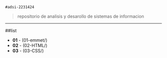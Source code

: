     #adsi-2231424
>repositorio de analisis y desarollo de sistemas de informacion
---

##list

- **01** - (01-emmet/)
- **02** - (02-HTML/)
- **03** - (03-CSS/) 